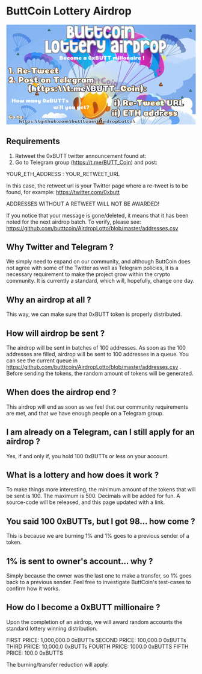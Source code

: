# ButtCoin Lottery Airdrop

![alt text](https://raw.githubusercontent.com/butttcoin/AirdropLotto/master/airdrop3a.png)


## Requirements
1. Retweet the 0xBUTT twitter announcement found at:
2. Go to Telegram group (https://t.me/BUTT_Coin) and post:

YOUR_ETH_ADDRESS : YOUR_RETWEET_URL

In this case, the retweet url is your Twitter page where a re-tweet is to be found, for example:
https://twitter.com/0xbutt

ADDRESSES WITHOUT A RETWEET WILL NOT BE AWARDED!


If you notice that your message is gone/deleted, it means that it has been noted for the next airdrop batch. 
To verify, please see: https://github.com/butttcoin/AirdropLotto/blob/master/addresses.csv


## Why Twitter and Telegram ?
We simply need to expand on our community, and although ButtCoin does not agree with some of the Twitter as well as Telegram policies, it is a necessary requirement to make the project grow within the crypto community. It is currently a standard, which will, hopefully, change one day.

## Why an airdrop at all ?
This way, we can make sure that 0xBUTT token is properly distributed.

## How will airdrop be sent ?
The airdrop will be sent in batches of 100 addresses. As soon as the 100 addresses are filled, airdrop will be sent to 100 addresses in a queue. You can see the current queue in https://github.com/butttcoin/AirdropLotto/blob/master/addresses.csv .
Before sending the tokens, the random amount of tokens will be generated.

## When does the airdrop end ?
This airdrop will end as soon as we feel that our community requirements are met, and that we have enough people on a Telegram group.

## I am already on a Telegram, can I still apply for an airdrop ?
Yes, if and only if, you hold 100 0xBUTTs or less on your account.

## What is a lottery and how does it work ?
To make things more interesting, the minimum amount of the tokens that will be sent is 100. The maximum is 500. Decimals will be added for fun. A source-code will be released, and this page updated with a link.

## You said 100 0xBUTTs, but I got 98... how come ?
This is because we are burning 1% and 1% goes to a previous sender of a token.

## 1% is sent to owner's account... why ?
Simply because the owner was the last one to make a transfer, so 1% goes back to a previous sender. Feel free to investigate ButtCoin's test-cases to confirm how it works.

## How do I become a 0xBUTT millionaire ?
Upon the completion of an airdrop, we will award random accounts the standard lottery winning distribution. 

FIRST PRICE: 1,000,000.0 0xBUTTs
SECOND PRICE: 100,000.0 0xBUTTs
THIRD PRICE: 10,000.0 0xBUTTs
FOURTH PRICE: 1000.0 0xBUTTS
FIFTH PRICE: 100.0 0xBUTTS

The burning/transfer reduction will apply.
